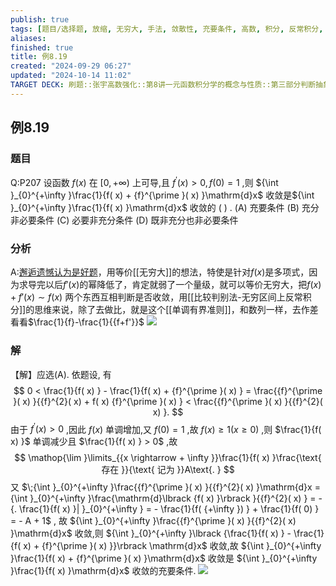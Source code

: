 ```yaml
---
publish: true
tags: [题目/选择题, 放缩, 无穷大, 手法, 敛散性, 充要条件, 高数, 积分, 反常积分, 收敛, 单调性, 导数, 做错了]
aliases: 
finished: true
title: 例8.19
created: "2024-09-29 06:27"
updated: "2024-10-14 11:02"
TARGET DECK: 刷题::张宇高数强化::第8讲一元函数积分学的概念与性质::第三部分判断抽象型反常积分的敛散性::例8.19
---
```

## 例8.19
### 题目
Q:P207 设函数 $f( x)$ 在 $\lbrack 0, + \infty )$ 上可导,且 ${f}^{\prime }( x) > 0, f( 0) = 1$ ,则 ${\int }_{0}^{+\infty }\frac{1}{f( x) + {f}^{\prime }( x) }\mathrm{d}x$ 收敛是${\int }_{0}^{+\infty }\frac{1}{f( x) }\mathrm{d}x$ 收敛的 ( ) .
(A) 充要条件 
(B) 充分非必要条件
(C) 必要非充分条件 
(D) 既非充分也非必要条件
### 分析
A:[邂逅遗憾认为是好题](https://www.bilibili.com/video/BV19FWDeEEkQ?t=599.9&p=4)，用等价[[无穷大]]的想法，特使是针对$f(x)$是多项式，因为求导完以后$f'(x)$的幂降低了，肯定就弱了一个量级，就可以等价无穷大，把$f(x)+f'(x)\sim f(x)$
两个东西互相判断是否收敛，用[[比较判别法-无穷区间上反常积分]]的思维来说，除了去做比，就是这个[[单调有界准则]]，和数列一样，去作差看看$\frac{1}{f}-\frac{1}{{f+f'}}$
![](https://img.hwenyi.live/202410141900489.webp)
### 解
【解】应选(A).
依题设, 有
$$
0 < \frac{1}{f( x) } - \frac{1}{f( x) + {f}^{\prime }( x) } = \frac{{f}^{\prime }( x) }{{f}^{2}( x) + f( x) {f}^{\prime }( x) } < \frac{{f}^{\prime }( x) }{{f}^{2}( x) }.
$$
由于 ${f}^{\prime }( x) > 0$ ,因此 $f( x)$ 单调增加,又 $f( 0) = 1$ ,故 $f( x) \geq 1( {x \geq 0})$ ,则 $\frac{1}{f( x) }$ 单调减少且 $\frac{1}{f( x) } > 0$ ,故
$$
\mathop{\lim }\limits_{{x \rightarrow + \infty }}\frac{1}{f( x) }\frac{\text{ 存在 }}{\text{ 记为 }}A\text{. }
$$
又 $\;{\int }_{0}^{+\infty }\frac{{f}^{\prime }( x) }{{f}^{2}( x) }\mathrm{d}x = {\int }_{0}^{+\infty }\frac{\mathrm{d}\lbrack {f( x) }\rbrack }{{f}^{2}( x) } = - {. \frac{1}{f( x) }| }_{0}^{+\infty } = - \frac{1}{f( {+\infty }) } + \frac{1}{f( 0) } = - A + 1$ ,
故 ${\int }_{0}^{+\infty }\frac{{f}^{\prime }( x) }{{f}^{2}( x) }\mathrm{d}x$ 收敛,则 ${\int }_{0}^{+\infty }\lbrack {\frac{1}{f( x) } - \frac{1}{f( x) + {f}^{\prime }( x) }}\rbrack \mathrm{d}x$ 收敛,故 ${\int }_{0}^{+\infty }\frac{1}{f( x) + {f}^{\prime }( x) }\mathrm{d}x$ 收敛是 ${\int }_{0}^{+\infty }\frac{1}{f( x) }\mathrm{d}x$ 收敛的充要条件.
![](https://img.hwenyi.live/202410141901690.webp)

